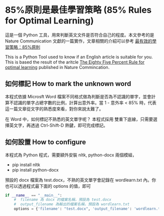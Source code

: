 # 85%原則是最佳學習策略 (85% Rules for Optimal Learning)

這是一個 Python 工具，用來判斷英文文件是否符合自己的程度。本文參考的是 Nature Communication 文獻的一篇實作，文章相關的介紹可以參考 [最有效的學習策略：85%原則](https://twreic.blogspot.com/2020/07/85.html)

This is a Python Tool used to know if an English article is suitable for you. This is based the result of the aritcle [The Eighty Five Percent Rule for optimal learning](https://doi.org/10.1038/s41467-019-12552-4) published in Nature Commincation.

## 如何標記 How to mark the unknown word

本程式依據 Microsft Word 檔案不同格式做為判斷是否為不認識的單字，並會計算不認識的單字占總字數的比例，計算出意外率。當 1 - 意外率 < 85% 時，代表這一篇文章從文字的熟悉度來看，對你來說太難了。

在 Word 中，如何標記不熟悉的英文單字呢？ 本程式採用 雙重下底線，只需要選擇英文字，再透過 Ctrl-Shift-D 熱鍵，即可完成標記。

## 如何設置 How to configure

本程式為 Python 程式，需要額外安裝 nltk, python-docx 兩個模組，

- pip install nltk
- pip install python-docx

預設的 docx 檔案為 test.docx，不熟的英文單字會記錄在 wordlearn.txt 內。你也可以透過程式最下面的 options 的值，即可

```python
if __name__ == "__main__":
    #  filename 為 docx 的檔案名稱，預設為 test.docx
    #  output_filename 為輸出的檔案名稱，預設為 wordlearn.txt
    options = {'filename': "test.docx", 'output_filename': 'wordlearn.txt'}
```
